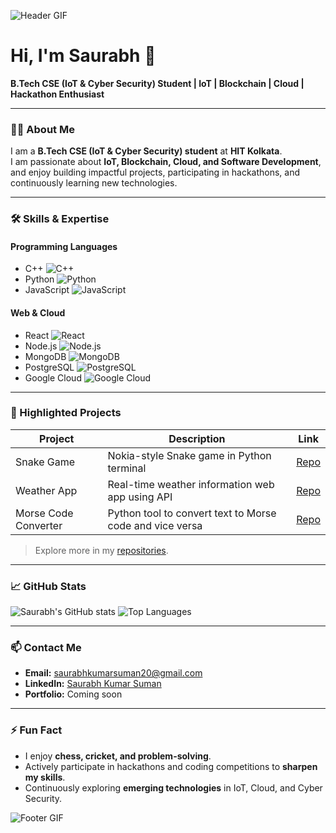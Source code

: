 <!-- Header GIF -->
![Header GIF](https://media.giphy.com/media/xT9IgG50Fb7Mi0prBC/giphy.gif)

# Hi, I'm Saurabh  👋
**B.Tech CSE (IoT & Cyber Security) Student | IoT | Blockchain | Cloud | Hackathon Enthusiast**

---

### 👨‍💻 About Me
I am a **B.Tech CSE (IoT & Cyber Security) student** at **HIT Kolkata**.  
I am passionate about **IoT, Blockchain, Cloud, and Software Development**, and enjoy building impactful projects, participating in hackathons, and continuously learning new technologies.  

---

### 🛠️ Skills & Expertise

#### Programming Languages
- C++ ![C++](https://img.shields.io/badge/C++-90%25-blue?style=for-the-badge)
- Python ![Python](https://img.shields.io/badge/Python-95%25-yellow?style=for-the-badge)
- JavaScript ![JavaScript](https://img.shields.io/badge/JavaScript-85%25-yellowgreen?style=for-the-badge)

#### Web & Cloud
- React ![React](https://img.shields.io/badge/React-90%25-blue?style=for-the-badge)
- Node.js ![Node.js](https://img.shields.io/badge/Node.js-85%25-green?style=for-the-badge)
- MongoDB ![MongoDB](https://img.shields.io/badge/MongoDB-80%25-darkgreen?style=for-the-badge)
- PostgreSQL ![PostgreSQL](https://img.shields.io/badge/PostgreSQL-80%25-blue?style=for-the-badge)
- Google Cloud ![Google Cloud](https://img.shields.io/badge/Google_Cloud-75%25-blue?style=for-the-badge)

---

### 📂 Highlighted Projects
| Project | Description | Link |
|---------|-------------|------|
| Snake Game | Nokia-style Snake game in Python terminal | [Repo](https://github.com/saurabhkumarsuman20/Snake_game) |
| Weather App | Real-time weather information web app using API | [Repo](https://github.com/saurabhkumarsuman20/Weather_app) |
| Morse Code Converter | Python tool to convert text to Morse code and vice versa | [Repo](https://github.com/saurabhkumarsuman20/MORSE_CODE_CONVERTER) |

> Explore more in my [repositories](https://github.com/saurabhkumarsuman20?tab=repositories).

---

### 📈 GitHub Stats
![Saurabh's GitHub stats](https://github-readme-stats.vercel.app/api?username=saurabhkumarsuman20&show_icons=true&theme=dark)
![Top Languages](https://github-readme-stats.vercel.app/api/top-langs/?username=saurabhkumarsuman20&layout=compact&theme=dark)

---

### 📫 Contact Me
- **Email:** saurabhkumarsuman20@gmail.com  
- **LinkedIn:** [Saurabh Kumar Suman](https://www.linkedin.com/in/saurabhkumarsuman20/)  
- **Portfolio:** Coming soon  

---

### ⚡ Fun Fact
- I enjoy **chess, cricket, and problem-solving**.  
- Actively participate in hackathons and coding competitions to **sharpen my skills**.  
- Continuously exploring **emerging technologies** in IoT, Cloud, and Cyber Security.

![Footer GIF](https://media.giphy.com/media/3o6Zt6ML6BklcajjsA/giphy.gif)
